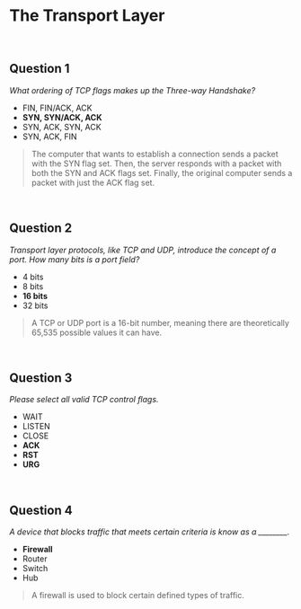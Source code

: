 # The Transport Layer

<br>

## Question 1

*What ordering of TCP flags makes up the Three-way Handshake?*

* FIN, FIN/ACK, ACK
* **SYN, SYN/ACK, ACK**
* SYN, ACK, SYN, ACK
* SYN, ACK, FIN

> The computer that wants to establish a connection sends a packet with the SYN flag set. Then, the server responds with a packet with both the SYN and ACK flags set. Finally, the original computer sends a packet with just the ACK flag set.

<br>

## Question 2

*Transport layer protocols, like TCP and UDP, introduce the concept of a port. How many bits is a port field?*

* 4 bits
* 8 bits
* **16 bits**
* 32 bits

> A TCP or UDP port is a 16-bit number, meaning there are theoretically 65,535 possible values it can have.

<br>

## Question 3

*Please select all valid TCP control flags.*

* WAIT
* LISTEN
* CLOSE
* **ACK**
* **RST**
* **URG**

<br>

## Question 4

*A device that blocks traffic that meets certain criteria is know as a ________.*

* **Firewall**
* Router
* Switch
* Hub

> A firewall is used to block certain defined types of traffic.